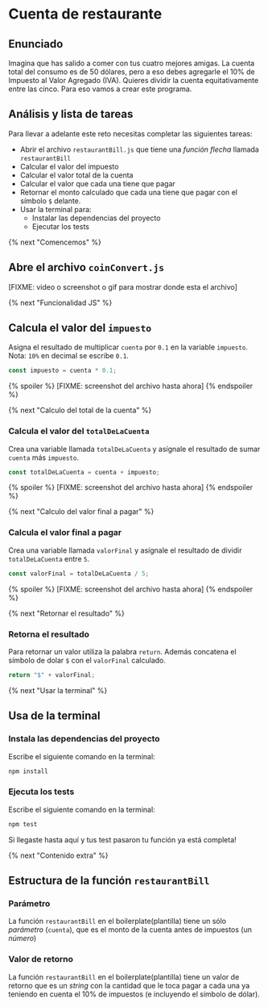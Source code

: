 # Cuenta de restaurante

## Enunciado

Imagina que has salido a comer con tus cuatro mejores amigas. La cuenta total
del consumo es de 50 dólares, pero a eso debes agregarle el 10% de Impuesto al
Valor Agregado (IVA). Quieres dividir la cuenta equitativamente entre las cinco.
Para eso vamos a crear este programa.

## Análisis y lista de tareas

Para llevar a adelante este reto necesitas completar las siguientes tareas:

* Abrir el archivo `restaurantBill.js` que tiene una _función flecha_ llamada
  `restaurantBill`
* Calcular el valor del impuesto
* Calcular el valor total de la cuenta
* Calcular el valor que cada una tiene que pagar
* Retornar el monto calculado que cada una tiene que pagar con el símbolo `$`
  delante.
* Usar la terminal para:
  - Instalar las dependencias del proyecto
  - Ejecutar los tests

{% next "Comencemos" %}

## Abre el archivo `coinConvert.js`

[FIXME: video o screenshot o gif para mostrar donde esta el archivo]

{% next "Funcionalidad JS" %}

## Calcula el valor del `impuesto`

Asigna el resultado de multiplicar `cuenta` por `0.1` en la variable `impuesto`.
Nota: `10%` en decimal se escribe `0.1`.

```js
const impuesto = cuenta * 0.1;
```

{% spoiler %}
[FIXME: screenshot del archivo hasta ahora]
{% endspoiler %}

{% next "Calculo del total de la cuenta" %}

### Calcula el valor del `totalDeLaCuenta`

Crea una variable llamada `totalDeLaCuenta` y asígnale el resultado de sumar
`cuenta` más `impuesto`.

```js
const totalDeLaCuenta = cuenta + impuesto;
```

{% spoiler %}
[FIXME: screenshot del archivo hasta ahora]
{% endspoiler %}

{% next "Calculo del valor final a pagar" %}

### Calcula el valor final a pagar

Crea una variable llamada `valorFinal` y asígnale el resultado de dividir
`totalDeLaCuenta` entre `5`.

```js
const valorFinal = totalDeLaCuenta / 5;
```

{% spoiler %}
[FIXME: screenshot del archivo hasta ahora]
{% endspoiler %}

{% next "Retornar el resultado" %}

### Retorna el resultado

Para retornar un valor utiliza la palabra `return`. Además concatena el símbolo
de dolar `$` con el `valorFinal` calculado.

```js
return "$" + valorFinal;
```

{% next "Usar la terminal" %}

## Usa de la terminal

### Instala las dependencias del proyecto

Escribe el siguiente comando en la terminal:

```sh
npm install
```

### Ejecuta los tests

Escribe el siguiente comando en la terminal:

```sh
npm test
```

Si llegaste hasta aquí y tus test pasaron tu función ya está completa!

{% next "Contenido extra" %}

## Estructura de la función `restaurantBill`

### Parámetro

La función `restaurantBill` en el boilerplate(plantilla) tiene un sólo
_parámetro_ (`cuenta`), que es el monto de la cuenta antes de impuestos
(un _número_)

### Valor de retorno

La función `restaurantBill` en el boilerplate(plantilla) tiene un valor de
retorno que es un _string_ con la cantidad que le toca pagar a cada una ya
teniendo en cuenta el 10% de impuestos (e incluyendo el símbolo de dólar).
